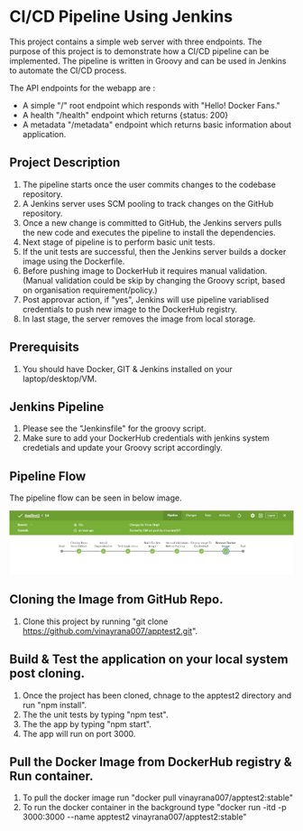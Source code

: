# CI/CD Pipeline Using Jenkins
This project contains a simple web server with three endpoints. The purpose of this project is to demonstrate how a CI/CD pipeline can be implemented. The pipeline is written in Groovy and can be used in Jenkins to automate the CI/CD process. 

The API endpoints for the webapp are :
- A simple "/" root endpoint which responds with "Hello! Docker Fans."
- A health "/health" endpoint which returns {status: 200}
- A metadata "/metadata" endpoint which returns basic information about application.


## Project Description 
1. The pipeline starts once the user commits changes to the codebase repository.
2. A Jenkins server uses SCM pooling to track changes on the GitHub repository.
3. Once a new change is committed to GitHub, the Jenkins servers pulls the new code and executes the pipeline to install the dependencies.
4. Next stage of pipeline is to perform basic unit tests.
5. If the unit tests are successful, then the Jenkins server builds a docker image using the Dockerfile.
6. Before pushing image to DockerHub it requires manual validation. (Manual validation could be skip by changing the Groovy script, based on organisation requirement/policy.)
7. Post approvar action, if "yes", Jenkins will use pipeline variablised credentials to push new image to the DockerHub registry.
8. In last stage, the server removes the image from local storage.

## Prerequisits
1. You should have Docker, GIT & Jenkins installed on your laptop/desktop/VM.

## Jenkins Pipeline
1. Please see the "Jenkinsfile" for the groovy script.
2. Make sure to add your DockerHub credentials with jenkins system credetials and update your Groovy script accordingly.

## Pipeline Flow
The pipeline flow can be seen in below image.

<img src="images/CICD-Pipeline.JPG">

## Cloning the Image from GitHub Repo.
1. Clone this project by running "git clone https://github.com/vinayrana007/apptest2.git".


## Build & Test the application on your local system post cloning.
1. Once the project has been cloned, chnage to the apptest2 directory and run "npm install".
2. The the unit tests by typing "npm test".
3. The the app by typing "npm start".
4. The app will run on port 3000.


## Pull the Docker Image from DockerHub registry & Run container.
1. To pull the docker image run "docker pull vinayrana007/apptest2:stable"
2. To run the docker container in the background type "docker run -itd -p 3000:3000 --name apptest2 vinayrana007/apptest2:stable"
